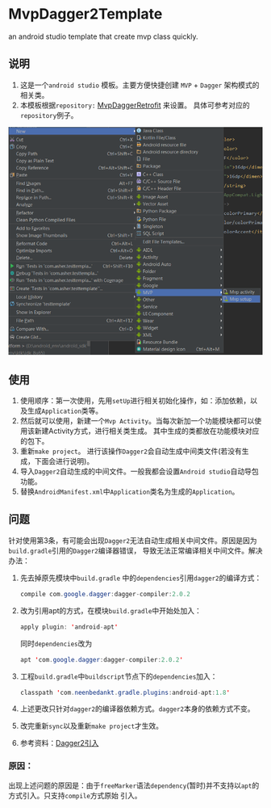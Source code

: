 # MvpDagger2Template
an android studio template that create mvp class quickly. 

## 说明
1. 这是一个`android studio` 模板。主要方便快捷创建 `MVP` + `Dagger` 架构模式的相关类。
2. 本模板根据`repository:` [MvpDaggerRetrofit](https://github.com/AsherYang/MvpDaggerRetrofit) 来设置。
具体可参考对应的`repository`例子。

![](https://raw.githubusercontent.com/AsherYang/MvpDagger2Template/master/screenshot/mvp_dagger_map.png)

## 使用
1. 使用顺序：第一次使用，先用`setUp`进行相关初始化操作，如：添加依赖，以及生成`Application`类等。
2. 然后就可以使用，新建一个`Mvp Activity`。当每次新加一个功能模块都可以使用该新建Activity方式，进行相关类生成。
其中生成的类都放在功能模块对应的包下。
3. 重新`make project`。 进行该操作`Dagger2`会自动生成中间类文件(若没有生成，下面会进行说明)。
4. 导入`Dagger2`自动生成的中间文件。一般我都会设置`Android studio`自动导包功能。
5. 替换`AndroidManifest.xml`中`Application`类名为生成的`Application`。


## 问题

针对使用第3条，有可能会出现`Dagger2`无法自动生成相关中间文件。原因是因为`build.gradle`引用的`Dagger2`编译器错误，
导致无法正常编译相关中间文件。解决办法：

1. 先去掉原先模块中`build.gradle` 中的`dependencies`引用`dagger2`的编译方式：

    ```Java
    compile com.google.dagger:dagger-compiler:2.0.2
    ```
  
2. 改为引用apt的方式，在模块`build.gradle`中开始处加入：

    ```Java
    apply plugin: 'android-apt'
    ```

    同时`dependencies`改为
    ```Java
    apt 'com.google.dagger:dagger-compiler:2.0.2'
    ```
  
3. 工程`build.gradle`中`buildscript`节点下的`dependencies`加入：

    ```Java
    classpath 'com.neenbedankt.gradle.plugins:android-apt:1.8'
    ```
    
4. 上述更改只针对`dagger2`的编译器依赖方式。`dagger2`本身的依赖方式不变。
5. 改完重新`sync`以及重新`make project`才生效。
6. 参考资料：[Dagger2引入](https://github.com/google/dagger/pull/295/files?short_path=04c6e90#diff-04c6e90faac2675aa89e2176d2eec7d8)

### 原因：
出现上述问题的原因是：由于`freeMarker`语法`dependency`(暂时)并不支持以`apt`的方式引入。只支持`compile`方式原始
引入。



